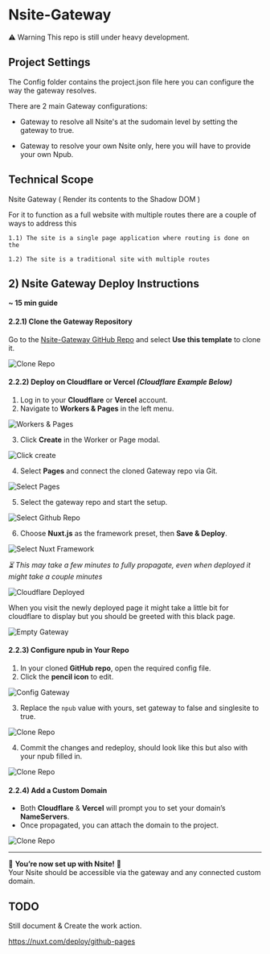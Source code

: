 # Nsite-Gateway
 
⚠️ Warning This repo is still under heavy development.

## Project Settings

The Config folder contains the project.json file here you can configure the way the gateway resolves.

There are 2 main Gateway configurations: 

- Gateway to resolve all Nsite's at the sudomain level by setting the gateway to true.

- Gateway to resolve your own Nsite only, here you will have to provide your own Npub.

## Technical Scope

Nsite Gateway ( Render its contents to the Shadow DOM )

For it to function as a full website with multiple routes there are a couple of ways to address this

    1.1) The site is a single page application where routing is done on the 

    1.2) The site is a traditional site with multiple routes

## 2) Nsite Gateway Deploy Instructions  

**~ 15 min guide**  

#### **2.2.1) Clone the Gateway Repository**  
Go to the [Nsite-Gateway GitHub Repo](https://github.com/Nsite-Info/Nsite-Gateway) and select **Use this template** to clone it.  

![Clone Repo](https://raw.githubusercontent.com/Nsite-Info/Nsite-Basics/refs/heads/main/images/1.png)

#### **2.2.2) Deploy on Cloudflare or Vercel** *(Cloudflare Example Below)*  
1. Log in to your **Cloudflare** or **Vercel** account.  
2. Navigate to **Workers & Pages** in the left menu.  

![Workers & Pages ](https://raw.githubusercontent.com/Nsite-Info/Nsite-Basics/refs/heads/main/images/9.png)

3. Click **Create** in the Worker or Page modal.  

![Click create](https://raw.githubusercontent.com/Nsite-Info/Nsite-Basics/refs/heads/main/images/10.png)

4. Select **Pages** and connect the cloned Gateway repo via Git.  

![Select Pages](https://raw.githubusercontent.com/Nsite-Info/Nsite-Basics/refs/heads/main/images/11.png)

5. Select the gateway repo and start the setup.  

![Select Github Repo](https://raw.githubusercontent.com/Nsite-Info/Nsite-Basics/refs/heads/main/images/12.png)

6. Choose **Nuxt.js** as the framework preset, then **Save & Deploy**.  

![Select Nuxt Framework](https://raw.githubusercontent.com/Nsite-Info/Nsite-Basics/refs/heads/main/images/13.png)

*⏳ This may take a few minutes to fully propagate, even when deployed it might take a couple minutes*  

![Cloudflare Deployed](https://raw.githubusercontent.com/Nsite-Info/Nsite-Basics/refs/heads/main/images/14.png)

When you visit the newly deployed page it might take a little bit for cloudflare to display but you should be greeted with this black page.

![Empty Gateway](https://raw.githubusercontent.com/Nsite-Info/Nsite-Basics/refs/heads/main/images/15.png)

#### **2.2.3) Configure npub in Your Repo**  
1. In your cloned **GitHub repo**, open the required config file.  
2. Click the **pencil icon** to edit.  

![Config Gateway](https://raw.githubusercontent.com/Nsite-Info/Nsite-Basics/refs/heads/main/images/16.png)

3. Replace the `npub` value with yours, set gateway to false and singlesite to true.  

![Clone Repo](https://raw.githubusercontent.com/Nsite-Info/Nsite-Basics/refs/heads/main/images/16.png)

4. Commit the changes and redeploy, should look like this but also with your npub filled in.

![Clone Repo](https://raw.githubusercontent.com/Nsite-Info/Nsite-Basics/refs/heads/main/images/17.png)  

#### **2.2.4) Add a Custom Domain**  
- Both **Cloudflare** & **Vercel** will prompt you to set your domain’s **NameServers**.  
- Once propagated, you can attach the domain to the project.  

![Clone Repo](https://raw.githubusercontent.com/Nsite-Info/Nsite-Basics/refs/heads/main/images/18.png)

---

🚀 **You’re now set up with Nsite!** 🚀  
Your Nsite should be accessible via the gateway and any connected custom domain.

## TODO

Still document & Create the work action.

https://nuxt.com/deploy/github-pages